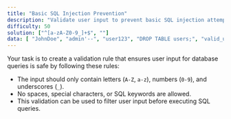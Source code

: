 ```yaml
---
title: "Basic SQL Injection Prevention"  
description: "Validate user input to prevent basic SQL injection attempts."  
difficulty: 50  
solution: ["^[a-zA-Z0-9_]+$", ""]
data: [ "JohnDoe", "admin'--", "user123", "DROP TABLE users;", "valid_username" ]
---
```

Your task is to create a validation rule that ensures user input for database queries is safe by following these rules:  
- The input should only contain letters (`A-Z`, `a-z`), numbers (`0-9`), and underscores (`_`).  
- No spaces, special characters, or SQL keywords are allowed.  
- This validation can be used to filter user input before executing SQL queries.  
